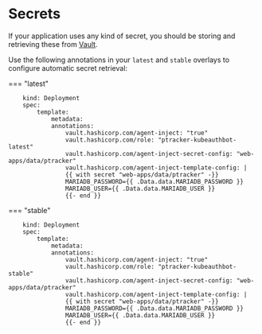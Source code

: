 # Secrets

If your application uses any kind of secret, you should be storing and retrieving these from [Vault](https://vault.ltc.bcit.ca).

Use the following annotations in your `latest` and `stable` overlays to configure automatic secret retrieval:

=== "latest"

        kind: Deployment
        spec:
            template:
                metadata:
                annotations:
                    vault.hashicorp.com/agent-inject: "true"
                    vault.hashicorp.com/role: "ptracker-kubeauthbot-latest"
                    vault.hashicorp.com/agent-inject-secret-config: "web-apps/data/ptracker"
                    vault.hashicorp.com/agent-inject-template-config: |
                    {{ with secret "web-apps/data/ptracker" -}}
                    MARIADB_PASSWORD={{ .Data.data.MARIADB_PASSWORD }}
                    MARIADB_USER={{ .Data.data.MARIADB_USER }}
                    {{- end }}

=== "stable"

        kind: Deployment
        spec:
            template:
                metadata:
                annotations:
                    vault.hashicorp.com/agent-inject: "true"
                    vault.hashicorp.com/role: "ptracker-kubeauthbot-stable"
                    vault.hashicorp.com/agent-inject-secret-config: "web-apps/data/ptracker"
                    vault.hashicorp.com/agent-inject-template-config: |
                    {{ with secret "web-apps/data/ptracker" -}}
                    MARIADB_PASSWORD={{ .Data.data.MARIADB_PASSWORD }}
                    MARIADB_USER={{ .Data.data.MARIADB_USER }}
                    {{- end }}
